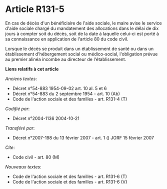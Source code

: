 # Article R131-5

En cas de décès d'un bénéficiaire de l'aide sociale, le maire avise le service d'aide sociale chargé du mandatement des
allocations dans le délai de dix jours à compter soit du décès, soit de la date à laquelle celui-ci est porté à sa
connaissance en application de l'article 80 du code civil.

Lorsque le décès se produit dans un établissement de santé ou dans un établissement d'hébergement social ou médico-social,
l'obligation prévue au premier alinéa incombe au directeur de l'établissement.

**Liens relatifs à cet article**

_Anciens textes_:

  - Décret n°54-883 1954-09-02 art. 10 al. 5 et 6
  - Décret n°54-883 du 2 septembre 1954 - art. 10 (Ab)
  - Code de l'action sociale et des familles - art. R131-4 (T)

_Codifié par_:

  - Décret n°2004-1136 2004-10-21

_Transféré par_:

  - Décret n°2007-198 du 13 février 2007 - art. 1 () JORF 15 février 2007

_Cite_:

  - Code civil - art. 80 (M)

_Nouveaux textes_:

  - Code de l'action sociale et des familles - art. R131-6 (T)
  - Code de l'action sociale et des familles - art. R131-6 (V)
